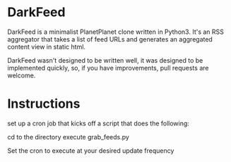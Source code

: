 # DarkFeed

DarkFeed is a minimalist PlanetPlanet clone written in Python3.  It's an RSS aggregator that takes a list of feed URLs and generates an aggregated content view in static html.

DarkFeed wasn't designed to be written well, it was designed to be implemented quickly, so, if you have improvements, pull requests are welcome.

# Instructions
set up a cron job that kicks off a script that does the following:

cd to the directory
execute grab_feeds.py

Set the cron to execute at your desired update frequency

